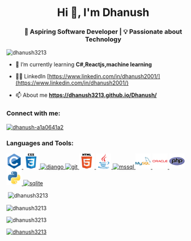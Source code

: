 <h1 align="center">Hi 👋, I'm Dhanush</h1>
<h3 align="center">🚀 Aspiring Software Developer | 💡 Passionate about Technology
</h3>

<p align="left"> <img src="https://komarev.com/ghpvc/?username=dhanush3213&label=Profile%20views&color=0e75b6&style=flat" alt="dhanush3213" /> </p>


- 🌱 I’m currently learning **C#,Reactjs,machine learning**

- 👨‍💻 LinkedIn [https://www.linkedin.com/in/dhanush2001/](https://www.linkedin.com/in/dhanush2001/)

- 📫 About me **https://dhanush3213.github.io/Dhanush/**

<h3 align="left">Connect with me:</h3>
<p align="left">
<a href="https://www.linkedin.com/in/dhanush2001" target="blank"><img align="center" src="https://raw.githubusercontent.com/rahuldkjain/github-profile-readme-generator/master/src/images/icons/Social/linked-in-alt.svg" alt="dhanush-a1a0641a2" height="30" width="40" /></a>
</p>

<h3 align="left">Languages and Tools:</h3>
<p align="left"> <a href="https://www.cprogramming.com/" target="_blank" rel="noreferrer"> <img src="https://raw.githubusercontent.com/devicons/devicon/master/icons/c/c-original.svg" alt="c" width="40" height="40"/> </a> <a href="https://www.w3schools.com/css/" target="_blank" rel="noreferrer"> <img src="https://raw.githubusercontent.com/devicons/devicon/master/icons/css3/css3-original-wordmark.svg" alt="css3" width="40" height="40"/> </a> <a href="https://www.djangoproject.com/" target="_blank" rel="noreferrer"> <img src="https://cdn.worldvectorlogo.com/logos/django.svg" alt="django" width="40" height="40"/> </a> <a href="https://git-scm.com/" target="_blank" rel="noreferrer"> <img src="https://www.vectorlogo.zone/logos/git-scm/git-scm-icon.svg" alt="git" width="40" height="40"/> </a> <a href="https://www.w3.org/html/" target="_blank" rel="noreferrer"> <img src="https://raw.githubusercontent.com/devicons/devicon/master/icons/html5/html5-original-wordmark.svg" alt="html5" width="40" height="40"/> </a> <a href="https://www.java.com" target="_blank" rel="noreferrer"> <img src="https://raw.githubusercontent.com/devicons/devicon/master/icons/java/java-original.svg" alt="java" width="40" height="40"/> </a> <a href="https://www.microsoft.com/en-us/sql-server" target="_blank" rel="noreferrer"> <img src="https://www.svgrepo.com/show/303229/microsoft-sql-server-logo.svg" alt="mssql" width="40" height="40"/> </a> <a href="https://www.mysql.com/" target="_blank" rel="noreferrer"> <img src="https://raw.githubusercontent.com/devicons/devicon/master/icons/mysql/mysql-original-wordmark.svg" alt="mysql" width="40" height="40"/> </a> <a href="https://www.oracle.com/" target="_blank" rel="noreferrer"> <img src="https://raw.githubusercontent.com/devicons/devicon/master/icons/oracle/oracle-original.svg" alt="oracle" width="40" height="40"/> </a> <a href="https://www.php.net" target="_blank" rel="noreferrer"> <img src="https://raw.githubusercontent.com/devicons/devicon/master/icons/php/php-original.svg" alt="php" width="40" height="40"/> </a> <a href="https://www.python.org" target="_blank" rel="noreferrer"> <img src="https://raw.githubusercontent.com/devicons/devicon/master/icons/python/python-original.svg" alt="python" width="40" height="40"/> </a> <a href="https://www.sqlite.org/" target="_blank" rel="noreferrer"> <img src="https://www.vectorlogo.zone/logos/sqlite/sqlite-icon.svg" alt="sqlite" width="40" height="40"/> </a> </p>



<p>&nbsp;<img align="center" src="https://github-readme-stats.vercel.app/api?username=dhanush3213&show_icons=true&locale=en" alt="dhanush3213" /></p>

<p><img align="center" src="https://github-readme-streak-stats.herokuapp.com/?user=dhanush3213&" alt="dhanush3213" /></p>
<p><img align="left" src="https://github-readme-stats.vercel.app/api/top-langs?username=dhanush3213&show_icons=true&locale=en&layout=compact" alt="dhanush3213" /></p><br/>

<p align="left"> <a href="https://github.com/ryo-ma/github-profile-trophy"><img src="https://github-profile-trophy.vercel.app/?username=dhanush3213" alt="dhanush3213" /></a> </p>
